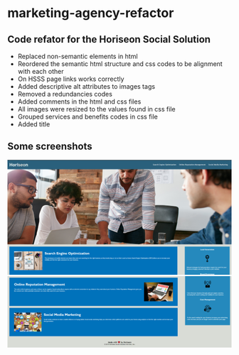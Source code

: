 # marketing-agency-refactor

## Code refator for the Horiseon Social Solution

- Replaced non-semantic elements in html
- Reordered the semantic html structure and css codes to be alignment with each other
- On HSSS page links works correctly
- Added descriptive alt attributes to images tags
- Removed a redundancies codes
- Added comments in the html and css files
- All images were resized to the values found in css file
- Grouped services and benefits codes in css file
- Added title

## Some screenshots

![Top of the page](./assets/images/2022-04-08-1.jpg)
![Bottom of the page](./assets/images/2022-04-08-2.jpg)
